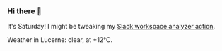 ### Hi there :wave:

It's Saturday! I might be tweaking my [Slack workspace analyzer action](https://github.com/bewuethr/slack-analyzer).

Weather in Lucerne: clear, at +12°C.
